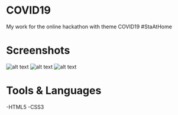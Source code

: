 # COVID19
My work for the online hackathon with theme COVID19 #StaAtHome 
# Screenshots
![alt text](1.PNG)
![alt text](2.PNG)
![alt text](2.PNG)
# Tools & Languages
-HTML5
-CSS3
